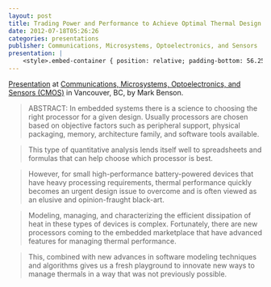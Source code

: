 ```yaml
---
layout: post
title: Trading Power and Performance to Achieve Optimal Thermal Design for Battery-Powered Devices
date: 2012-07-18T05:26:26
categories: presentations
publisher: Communications, Microsystems, Optoelectronics, and Sensors
presentation: |
    <style>.embed-container { position: relative; padding-bottom: 56.25%; height: 0; overflow: hidden; max-width: 100%; } .embed-container iframe, .embed-container object, .embed-container embed { position: absolute; top: 0; left: 0; width: 100%; height: 100%; }</style><div class='embed-container'><iframe src='//www.slideshare.net/slideshow/embed_code/key/edwzoSpdp6x9TS' width='595' height='485' frameborder='0' marginwidth='0' marginheight='0' scrolling='no' style='border:1px solid #CCC; border-width:1px; margin-bottom:5px; max-width: 100%;' allowfullscreen> </iframe> <div style='margin-bottom:5px'> <strong> <a href='//www.slideshare.net/MarkBenson5/trading-power-and-performance-to-achieve-optimal-thermal-design-for-batterypowered-devices' title='Trading Power and Performance to Achieve Optimal Thermal Design for Battery-Powered Devices' target='_blank'>Trading Power and Performance to Achieve Optimal Thermal Design for Battery-Powered Devices</a> </strong> from <strong><a target='_blank' href='//www.slideshare.net/MarkBenson5'>Mark Benson</a></strong> </div></div>
---
```


[Presentation](http://www.logicpd.com/news/press-releases/logic-pds-director-of-software-strategy-to-speak-at-cmos-emerging-technolog/) at [Communications, Microsystems, Optoelectronics, and Sensors (CMOS)](http://www.cmoset.com/) in Vancouver, BC, by Mark Benson. 

> ABSTRACT: In embedded systems there is a science to choosing the right processor for a given design. Usually processors are chosen based on objective factors such as peripheral support, physical packaging, memory, architecture family, and software tools available. 

> This type of quantitative analysis lends itself well to spreadsheets and formulas that can help choose which processor is best. 

> However, for small high-performance battery-powered devices that have heavy processing requirements, thermal performance quickly becomes an urgent design issue to overcome and is often viewed as an elusive and opinion-fraught black-art. 

> Modeling, managing, and characterizing the efficient dissipation of heat in these types of devices is complex. Fortunately, there are new processors coming to the embedded marketplace that have advanced features for managing thermal performance. 

> This, combined with new advances in software modeling techniques and algorithms gives us a fresh playground to innovate new ways to manage thermals in a way that was not previously possible.

